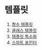 # 템플릿

  1. [함수 템플릿](https://github.com/Nighthom/Files/tree/main/Study/C%2B%2B/%ED%95%A8%EC%88%98/%ED%85%9C%ED%94%8C%EB%A6%BF)
  2. [클래스 템플릿]()
  3. [템플릿 특수화](https://github.com/Nighthom/Files/tree/main/Study/C++/%ED%85%9C%ED%94%8C%EB%A6%BF/%ED%85%9C%ED%94%8C%EB%A6%BF%20%ED%8A%B9%EC%88%98%ED%99%94)
  4. [스마트 포인터]()
